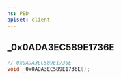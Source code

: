 ```yaml
---
ns: PED
apiset: client
---
```

## _0x0ADA3EC589E1736E

```c
// 0x0ADA3EC589E1736E
void _0x0ADA3EC589E1736E();
```





